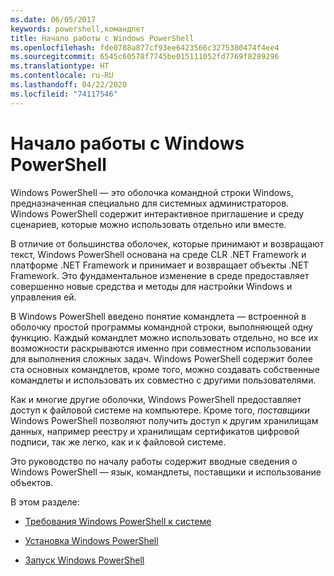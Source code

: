 ```yaml
---
ms.date: 06/05/2017
keywords: powershell,командлет
title: Начало работы с Windows PowerShell
ms.openlocfilehash: fde0788a877cf93ee6423566c3275380474f4ee4
ms.sourcegitcommit: 6545c60578f7745be015111052fd7769f8289296
ms.translationtype: HT
ms.contentlocale: ru-RU
ms.lasthandoff: 04/22/2020
ms.locfileid: "74117546"
---
```

# <a name="getting-started-with-windows-powershell"></a>Начало работы с Windows PowerShell
Windows PowerShell — это оболочка командной строки Windows, предназначенная специально для системных администраторов. Windows PowerShell содержит интерактивное приглашение и среду сценариев, которые можно использовать отдельно или вместе.

В отличие от большинства оболочек, которые принимают и возвращают текст, Windows PowerShell основана на среде CLR .NET Framework и платформе .NET Framework и принимает и возвращает объекты .NET Framework. Это фундаментальное изменение в среде предоставляет совершенно новые средства и методы для настройки Windows и управления ей.

В Windows PowerShell введено понятие командлета — встроенной в оболочку простой программы командной строки, выполняющей одну функцию. Каждый командлет можно использовать отдельно, но все их возможности раскрываются именно при совместном использовании для выполнения сложных задач. Windows PowerShell содержит более ста основных командлетов, кроме того, можно создавать собственные командлеты и использовать их совместно с другими пользователями.

Как и многие другие оболочки, Windows PowerShell предоставляет доступ к файловой системе на компьютере. Кроме того, *поставщики* Windows PowerShell позволяют получить доступ к другим хранилищам данных, например реестру и хранилищам сертификатов цифровой подписи, так же легко, как и к файловой системе.

Это руководство по началу работы содержит вводные сведения о Windows PowerShell — язык, командлеты, поставщики и использование объектов.

В этом разделе:

- [Требования Windows PowerShell к системе](../install/Windows-PowerShell-System-Requirements.md)

- [Установка Windows PowerShell](../install/Installing-Windows-PowerShell.md)

- [Запуск Windows PowerShell](Starting-Windows-PowerShell.md)
